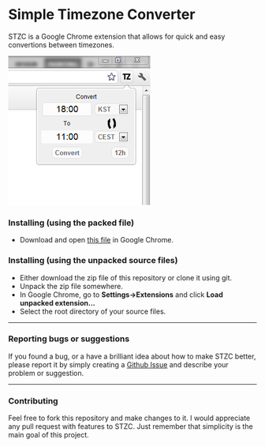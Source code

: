 Simple Timezone Converter
=========================

STZC is a Google Chrome extension that allows for quick and easy convertions
between timezones.

![Yeah, this is what it looks like.](https://github.com/trew/simple-tz-convert/raw/master/img/stzc-screenshot.png)


### Installing (using the packed file) ###

 * Download and open [this file](https://github.com/downloads/trew/simple-tz-convert/simple-tz-convert.crx)
   in Google Chrome.

### Installing (using the unpacked source files) ###

 * Either download the zip file of this repository or clone it using git.
 * Unpack the zip file somewhere.
 * In Google Chrome, go to <b>Settings->Extensions</b> and click <b>Load unpacked extension...</b>
 * Select the root directory of your source files.

-------------------------------------
### Reporting bugs or suggestions ###

If you found a bug, or a have a brilliant idea about how to make STZC better, please
report it by simply creating a [Github Issue](https://github.com/trew/simple-tz-convert/issues/new)
and describe your problem or suggestion.

--------------------
### Contributing ###

Feel free to fork this repository and make changes to it. I would appreciate any pull request
with features to STZC. Just remember that simplicity is the main goal of this project.

